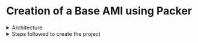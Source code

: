 # Creation of a Base AMI using Packer

<details>
  <summary>Architecture</summary>
  <img src="./Images/one.png">
</details>

<details>
  <summary>Steps followed to create the project</summary>
  
  <details class="nested">
  <summary>Create Gitlab repository</summary>
  </details>

  <details class="nested">
  <summary>Launch an ec2</summary>
  </details>

  <details class="nested">
  <summary>Installations</summary>
  </details>

  <details class="nested">
  <summary>Packer configuration</summary>
  </details>

  <details class="nested">
  <summary>Provisioner</summary>
  </details>

  <details class="nested">
  <summary>Launch Jenkins and Create a Pipeline with following stages</summary>
  </details>

  <details class="nested">
  <summary>Check for the ami on AWS Console</summary>
  </details>
  
  </details>

